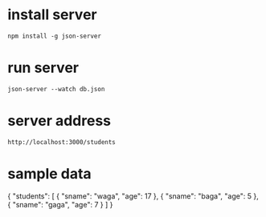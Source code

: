 # install server
    npm install -g json-server
# run server
    json-server --watch db.json

# server address
    http://localhost:3000/students

# sample data
{
    "students": [
        {
            "sname": "waga",
            "age": 17
        },
        {
            "sname": "baga",
            "age": 5
        },
        {
            "sname": "gaga",
            "age": 7
        }
    ]
}
